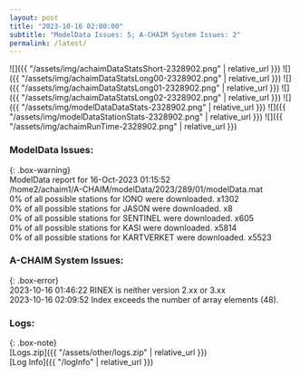 ```yaml
---
layout: post
title: "2023-10-16 02:00:00"
subtitle: "ModelData Issues: 5; A-CHAIM System Issues: 2"
permalink: /latest/
---
```


![]({{ "/assets/img/achaimDataStatsShort-2328902.png" | relative_url }})
![]({{ "/assets/img/achaimDataStatsLong00-2328902.png" | relative_url }})
![]({{ "/assets/img/achaimDataStatsLong01-2328902.png" | relative_url }})
![]({{ "/assets/img/achaimDataStatsLong02-2328902.png" | relative_url }})
![]({{ "/assets/img/modelDataDataStats-2328902.png" | relative_url }})
![]({{ "/assets/img/modelDataStationStats-2328902.png" | relative_url }})
![]({{ "/assets/img/achaimRunTime-2328902.png" | relative_url }})


### ModelData Issues:  
  
{: .box-warning}  
 ModelData report for 16-Oct-2023 01:15:52   
 /home2/achaim1/A-CHAIM/modelData/2023/289/01/modelData.mat   
 0% of all possible stations for IONO were downloaded. x1302   
 0% of all possible stations for JASON were downloaded. x8   
 0% of all possible stations for SENTINEL were downloaded. x605   
 0% of all possible stations for KASI were downloaded. x5814   
 0% of all possible stations for KARTVERKET were downloaded. x5523   
  
### A-CHAIM System Issues:  
  
{: .box-error}  
2023-10-16 01:46:22 RINEX is neither version 2.xx or 3.xx  
2023-10-16 02:09:52 Index exceeds the number of array elements (48).  

### Logs:  
  
{: .box-note}  
[Logs.zip]({{ "/assets/other/logs.zip" | relative_url }})  
[Log Info]({{ "/logInfo" | relative_url }})  
